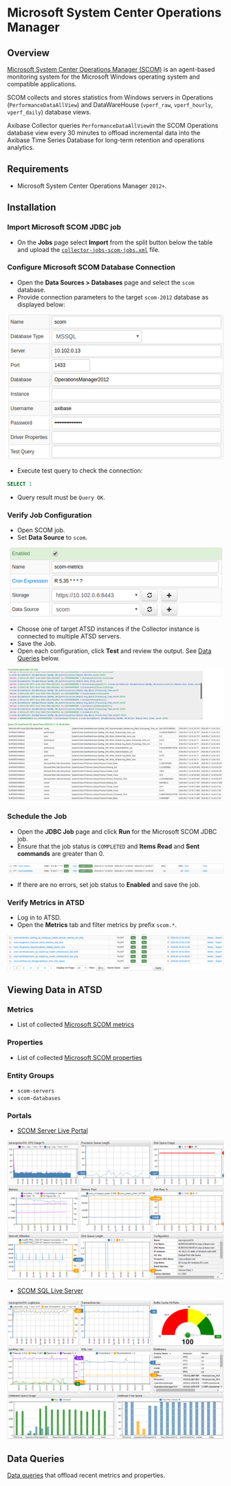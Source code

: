 # Microsoft System Center Operations Manager

## Overview

[Microsoft System Center Operations Manager
(SCOM)](http://www.microsoft.com/en-us/server-cloud/products/system-center-2012-r2/ "Microsoft SCOM")
is an agent-based monitoring system for the Microsoft Windows operating system and compatible applications.

SCOM collects and stores statistics from Windows servers in Operations (`PerformanceDataAllView`) and DataWareHouse (`vperf_raw`, `vperf_hourly`, `vperf_daily`) database views.

Axibase Collector queries `PerformanceDataAllView`in the SCOM Operations database view every 30 minutes to offload incremental data into the Axibase Time Series Database for long-term retention and operations analytics.

## Requirements

* Microsoft System Center Operations Manager `2012+`.

## Installation

### Import Microsoft SCOM JDBC job

* On the **Jobs** page select **Import** from the split button below the table and upload the [`collector-jobs-scom-jobs.xml`](./collector-jobs-scom-jobs.xml) file.

### Configure Microsoft SCOM Database Connection

* Open the **Data Sources > Databases** page and select the `scom` database.
* Provide connection parameters to the target `scom-2012` database as displayed below:

![](./images/scom-datasource.png)

* Execute test query to check the connection:

```SQL
SELECT 1
```

* Query result must be `Query OK`.

### Verify Job Configuration

* Open SCOM job.
* Set **Data Source** to `scom`.

![](./images/scom-job.png)

* Choose one of target ATSD instances if the Collector instance is connected to multiple ATSD servers.
* Save the Job.
* Open each configuration, click **Test** and review the output. See [Data Queries](#data-queries) below.

![](./images/test_result.png)

### Schedule the Job

* Open the **JDBC Job** page and click **Run** for the Microsoft SCOM JDBC job.
* Ensure that the job status is `COMPLETED` and **Items Read** and **Sent commands** are greater than 0.

![](./images/test_run.png)

* If there are no errors, set job status to **Enabled** and save the job.

### Verify Metrics in ATSD

* Log in to ATSD.
* Open the **Metrics** tab and filter metrics by prefix `scom.*`.

![](./images/atsd_metrics.png)

## Viewing Data in ATSD

### Metrics

* List of collected [Microsoft SCOM metrics](./metric-list.md)

### Properties

* List of collected [Microsoft SCOM properties](./properties-list.md)

### Entity Groups

* `scom-servers`
* `scom-databases`

### Portals

* [SCOM Server Live Portal](http://apps.axibase.com/chartlab/c09dc1cd)

![](./images/scom_server_portal.png)

* [SCOM SQL Live Server](http://axibase.com/chartlab/693b4f8d/2/)

![](./images/scom_sql_server_portal.png)

## Data Queries

[Data queries](./data-queries.md) that offload recent metrics and properties.
